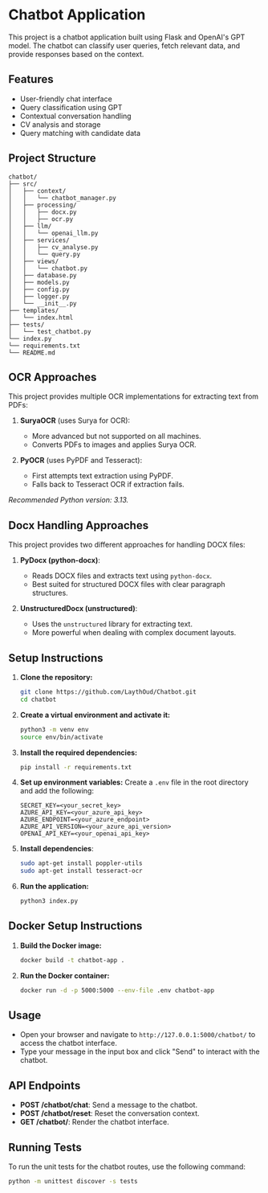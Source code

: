 # Chatbot Application

This project is a chatbot application built using Flask and OpenAI's GPT model. The chatbot can classify user queries, fetch relevant data, and provide responses based on the context.

## Features

- User-friendly chat interface
- Query classification using GPT
- Contextual conversation handling
- CV analysis and storage
- Query matching with candidate data

## Project Structure

```
chatbot/
├── src/
│   ├── context/
│   │   └── chatbot_manager.py
│   ├── processing/
│   │   ├── docx.py
│   │   ├── ocr.py
│   ├── llm/
│   │   └── openai_llm.py
│   ├── services/
│   │   ├── cv_analyse.py
│   │   └── query.py
│   ├── views/
│   │   └── chatbot.py
│   ├── database.py
│   ├── models.py
│   ├── config.py
│   ├── logger.py
│   └── __init__.py
├── templates/
│   └── index.html
├── tests/
│   └── test_chatbot.py
└── index.py
└── requirements.txt
└── README.md
```

## OCR Approaches

This project provides multiple OCR implementations for extracting text from PDFs:

1. **SuryaOCR** (uses Surya for OCR):
   - More advanced but not supported on all machines.
   - Converts PDFs to images and applies Surya OCR.

2. **PyOCR** (uses PyPDF and Tesseract):
   - First attempts text extraction using PyPDF.
   - Falls back to Tesseract OCR if extraction fails.

*Recommended Python version: 3.13.*

## Docx Handling Approaches

This project provides two different approaches for handling DOCX files:

1. **PyDocx (python-docx)**:
   - Reads DOCX files and extracts text using `python-docx`.
   - Best suited for structured DOCX files with clear paragraph structures.

2. **UnstructuredDocx (unstructured)**:
   - Uses the `unstructured` library for extracting text.
   - More powerful when dealing with complex document layouts.

## Setup Instructions

1. **Clone the repository:**
    ```sh
    git clone https://github.com/LaythOud/Chatbot.git
    cd chatbot
    ```

2. **Create a virtual environment and activate it:**
    ```sh
    python3 -m venv env
    source env/bin/activate
    ```

3. **Install the required dependencies:**
    ```sh
    pip install -r requirements.txt
    ```

4. **Set up environment variables:**
    Create a `.env` file in the root directory and add the following:
    ```
    SECRET_KEY=<your_secret_key>
    AZURE_API_KEY=<your_azure_api_key>
    AZURE_ENDPOINT=<your_azure_endpoint>
    AZURE_API_VERSION=<your_azure_api_version>
    OPENAI_API_KEY=<your_openai_api_key>
    ```

5. **Install dependencies**:
    ```bash
    sudo apt-get install poppler-utils
    sudo apt-get install tesseract-ocr
    ```

6. **Run the application:**
    ```sh
    python3 index.py
    ```

## Docker Setup Instructions

1. **Build the Docker image:**
    ```sh
    docker build -t chatbot-app .
    ```

2. **Run the Docker container:**
    ```sh
    docker run -d -p 5000:5000 --env-file .env chatbot-app
    ```

## Usage

- Open your browser and navigate to `http://127.0.0.1:5000/chatbot/` to access the chatbot interface.
- Type your message in the input box and click "Send" to interact with the chatbot.

## API Endpoints

- **POST /chatbot/chat**: Send a message to the chatbot.
- **POST /chatbot/reset**: Reset the conversation context.
- **GET /chatbot/**: Render the chatbot interface.

## Running Tests

To run the unit tests for the chatbot routes, use the following command:

```sh
python -m unittest discover -s tests
```